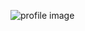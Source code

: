 ![profile image](https://avatars2.githubusercontent.com/u/74535617?s=400&u=e2759e3d96ed3989e8f7d04f38ecdf114fee382a&v=4)
